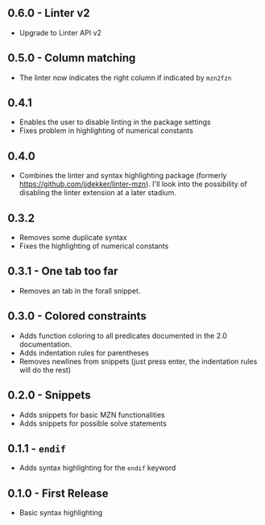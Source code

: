 ## 0.6.0 - Linter v2
- Upgrade to Linter API v2

## 0.5.0 - Column matching
- The linter now indicates the right column if indicated by `mzn2fzn`

## 0.4.1
- Enables the user to disable linting in the package settings
- Fixes problem in highlighting of numerical constants

## 0.4.0
- Combines the linter and syntax highlighting package (formerly https://github.com/jjdekker/linter-mzn). I'll look into the possibility of disabling the linter extension at a later stadium.

## 0.3.2
- Removes some duplicate syntax
- Fixes the highlighting of numerical constants

## 0.3.1 - One tab too far
- Removes an tab in the forall snippet.

## 0.3.0 - Colored constraints
- Adds function coloring to all predicates documented in the 2.0 documentation.
- Adds indentation rules for parentheses
- Removes newlines from snippets (just press enter, the indentation rules will do the rest)

## 0.2.0 - Snippets
- Adds snippets for basic MZN functionalities
- Adds snippets for possible solve statements

## 0.1.1 - `endif`
- Adds syntax highlighting for the `endif` keyword

## 0.1.0 - First Release
- Basic syntax highlighting
